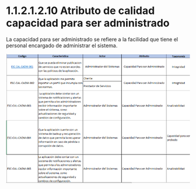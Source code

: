 # 1.1.2.1.2.10 Atributo de calidad capacidad para ser administrado

La capacidad para ser administrado se refiere a la facilidad que tiene el personal encargado de administrar el sistema.

![atributo-capacidad-para-ser-administrado](https://github.com/F3liP3L/Software2-QuickJob-Documentacion/blob/main/assets/drivers-arquitectonicos/Atributos-de-calidad/Atributo_Calidad_Capacidad_Administrado.png)